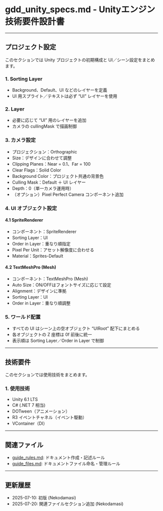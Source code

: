 # gdd_unity_specs.md - Unityエンジン技術要件設計書

---

## プロジェクト設定

このセクションでは Unity プロジェクトの初期構成と UI／シーン設定をまとめます。

### 1. Sorting Layer

- Background、Default、UI などのレイヤーを定義
- UI 用スプライト／テキストは必ず “UI” レイヤーを使用

### 2. Layer

- 必要に応じて “UI” 用のレイヤーを追加
- カメラの cullingMask で描画制御

### 3. カメラ設定

- プロジェクション：Orthographic
- Size：デザインに合わせて調整
- Clipping Planes：Near = 0.1、Far = 100
- Clear Flags：Solid Color
- Background Color：プロジェクト共通の背景色
- Culling Mask：Default ＋ UI レイヤー
- Depth：0（単一カメラ運用時）
- （オプション）Pixel Perfect Camera コンポーネント追加

### 4. UI オブジェクト設定

#### 4.1 SpriteRenderer

- コンポーネント：SpriteRenderer
- Sorting Layer：UI
- Order in Layer：重なり順指定
- Pixel Per Unit：アセット解像度に合わせる
- Material：Sprites-Default

#### 4.2 TextMeshPro (Mesh)

- コンポーネント：TextMeshPro (Mesh)
- Auto Size：ON/OFFはフォントサイズに応じて設定
- Alignment：デザインに準拠
- Sorting Layer：UI
- Order in Layer：重なり順調整

### 5. ワールド配置

- すべての UI はシーン上の空オブジェクト “UIRoot” 配下にまとめる
- 各オブジェクトの Z 座標は 0f 前後に統一
- 表示順は Sorting Layer／Order in Layer で制御

---

## 技術要件

このセクションでは使用技術をまとめます。

### 1. 使用技術

- Unity 6.1 LTS
- C# (.NET 7 相当)
- DOTween（アニメーション）
- R3 イベントチャネル（イベント駆動）
- VContainer（DI）

---

## 関連ファイル

- [guide_rules.md](../guide/guide_rules.md): ドキュメント作成・記述ルール
- [guide_files.md](../guide/guide_files.md): ドキュメントファイル命名・管理ルール

---

## 更新履歴

- 2025-07-10: 初版 (Nekodamasi)
- 2025-07-20: 関連ファイルセクション追加 (Nekodamasi)